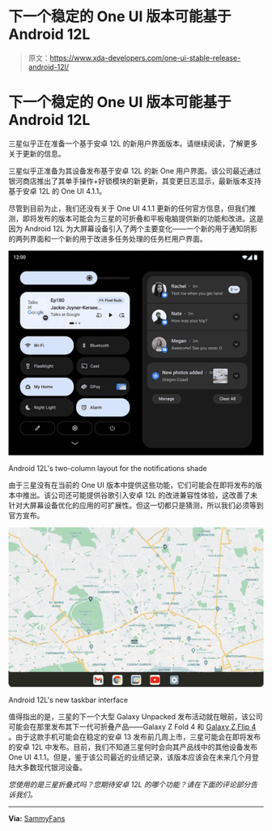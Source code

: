# 下一个稳定的 One UI 版本可能基于 Android 12L

> 原文：<https://www.xda-developers.com/one-ui-stable-release-android-12l/>

# 下一个稳定的 One UI 版本可能基于 Android 12L

三星似乎正在准备一个基于安卓 12L 的新用户界面版本。请继续阅读，了解更多关于更新的信息。

三星似乎正准备为其设备发布基于安卓 12L 的新 One 用户界面。该公司最近通过银河商店推出了其单手操作+好锁模块的新更新，其变更日志显示，最新版本支持基于安卓 12L 的 One UI 4.1.1。

尽管到目前为止，我们还没有关于 One UI 4.1.1 更新的任何官方信息，但我们推测，即将发布的版本可能会为三星的可折叠和平板电脑提供新的功能和改进。这是因为 Android 12L 为大屏幕设备引入了两个主要变化——一个新的用于通知阴影的两列界面和一个新的用于改进多任务处理的任务栏用户界面。

 <picture>![Android 12L two column layout for notifications shade](img/91797e66d1721cda9bd1e0bc6269e433.png)</picture> 

Android 12L's two-column layout for the notifications shade

由于三星没有在当前的 One UI 版本中提供这些功能，它们可能会在即将发布的版本中推出。该公司还可能提供谷歌引入安卓 12L 的改进兼容性体验，这改善了未针对大屏幕设备优化的应用的可扩展性。但这一切都只是猜测，所以我们必须等到官方宣布。

 <picture>![GIF showcasing Android 12L's new taskbar interface](img/2bb5ebeed23c27e4317ce5df362367b9.png)</picture> 

Android 12L's new taskbar interface

值得指出的是，三星的下一个大型 Galaxy Unpacked 发布活动就在眼前，该公司可能会在那里发布其下一代可折叠产品——Galaxy Z Fold 4 和 [Galaxy Z Flip 4](https://www.xda-developers.com/samsung-galaxy-z-flip-4/) 。由于这款手机可能会在稳定的安卓 13 发布前几周上市，三星可能会在即将发布的安卓 12L 中发布。目前，我们不知道三星何时会向其产品线中的其他设备发布 One UI 4.1.1。但是，鉴于该公司最近的业绩记录，该版本应该会在未来几个月登陆大多数现代银河设备。

*您使用的是三星折叠式吗？您期待安卓 12L 的哪个功能？请在下面的评论部分告诉我们。*

* * *

**Via:** [SammyFans](https://www.sammyfans.com/2022/06/09/breaking-samsung-confirms-one-ui-4-1-1-will-be-based-on-android-12l/)